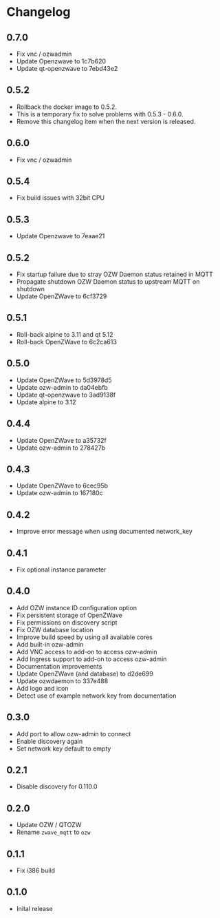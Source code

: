 # Changelog

## 0.7.0

- Fix vnc / ozwadmin
- Update Openzwave to 1c7b620
- Update qt-openzwave to 7ebd43e2

## 0.5.2

- Rollback the docker image to 0.5.2.
- This is a temporary fix to solve problems with 0.5.3 - 0.6.0.
- Remove this changelog item when the next version is released.

## 0.6.0

- Fix vnc / ozwadmin

## 0.5.4

- Fix build issues with 32bit CPU

## 0.5.3

- Update Openzwave to 7eaae21

## 0.5.2

- Fix startup failure due to stray OZW Daemon status retained in MQTT
- Propagate shutdown OZW Daemon status to upstream MQTT on shutdown
- Update OpenZWave to 6cf3729

## 0.5.1

- Roll-back alpine to 3.11 and qt 5.12
- Roll-back OpenZWave to 6c2ca613

## 0.5.0

- Update OpenZWave to 5d3978d5
- Update ozw-admin to da04ebfb
- Update qt-openzwave to 3ad9138f
- Update alpine to 3.12

## 0.4.4

- Update OpenZWave to a35732f
- Update ozw-admin to 278427b

## 0.4.3

- Update OpenZWave to 6cec95b
- Update ozw-admin to 167180c

## 0.4.2

- Improve error message when using documented network_key

## 0.4.1

- Fix optional instance parameter

## 0.4.0

- Add OZW instance ID configuration option
- Fix persistent storage of OpenZWave
- Fix permissions on discovery script
- Fix OZW database location
- Improve build speed by using all available cores
- Add built-in ozw-admin
- Add VNC access to add-on to access ozw-admin
- Add Ingress support to add-on to access ozw-admin
- Documentation improvements
- Update OpenZWave (and database) to d2de699
- Update ozwdaemon to 337e488
- Add logo and icon
- Detect use of example network key from documentation

## 0.3.0

- Add port to allow ozw-admin to connect
- Enable discovery again
- Set network key default to empty

## 0.2.1

- Disable discovery for 0.110.0

## 0.2.0

- Update OZW / QTOZW
- Rename `zwave_mqtt` to `ozw`

## 0.1.1

- Fix i386 build

## 0.1.0

- Inital release
